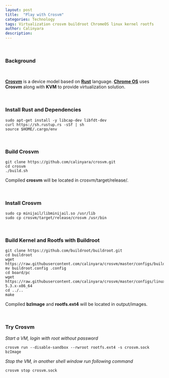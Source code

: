 ```yaml
---
layout: post
title:  "Play with Crosvm"
categories: Technology
tags: Virtualization crosvm buildroot ChromeOS linux kernel rootfs
author: Calinyara
description: 
---
```


<br>

### **Background**

<br>

[**Crosvm**](https://chromium.googlesource.com/chromiumos/platform/crosvm/) is a device model based on [**Rust**](https://www.rust-lang.org/) language. [**Chrome OS**](https://www.chromium.org/chromium-os) uses **Crosvm** along with **KVM** to provide virtualization solution.

<br>

### **Install Rust and Dependencies**

```shell
sudo apt-get install -y libcap-dev libfdt-dev
curl https://sh.rustup.rs -sSf | sh
source $HOME/.cargo/env 
```

<br>

### **Build** **Crosvm**

```shell
git clone https://github.com/calinyara/crosvm.git
cd crosvm
./build.sh
```

 Compiled **crosvm** will be located in crosvm/target/release/.

<br>

### **Install** **Crosvm**

```shell
sudo cp minijail/libminijail.so /usr/lib
sudo cp crosvm/target/release/crosvm /usr/bin
```

<br>

### **Build Kernel and Rootfs with Buildroot**

```shell
git clone https://github.com/buildroot/buildroot.git
cd buildroot
wget https://raw.githubusercontent.com/calinyara/crosvm/master/configs/buildroot.config
mv buildroot.config .config
cd board/pc
wget https://raw.githubusercontent.com/calinyara/crosvm/master/configs/linux.config-5.3.x-x86_64
cd ../..
make
```

Compiled **bzImage** and **rootfs.ext4** will be located in output/images.

<br>

### **Try Crosvm**

*Start a VM, login with root without password*

```shell
crosvm run --disable-sandbox --rwroot rootfs.ext4 -s crosvm.sock bzImage
```

*Stop the VM, in another shell window run following command*

```shell
crosvm stop crosvm.sock
```
<br>

<!-- Global site tag (gtag.js) - Google Analytics -->
<script async src="https://www.googletagmanager.com/gtag/js?id=UA-66555622-4"></script>
<script>
  window.dataLayer = window.dataLayer || [];
  function gtag(){dataLayer.push(arguments);}
  gtag('js', new Date());

  gtag('config', 'UA-66555622-4');
</script>


<!-- Google tag (gtag.js) -->
<script async src="https://www.googletagmanager.com/gtag/js?id=G-27WH7FZ7KT"></script>
<script>
  window.dataLayer = window.dataLayer || [];
  function gtag(){dataLayer.push(arguments);}
  gtag('js', new Date());

  gtag('config', 'G-27WH7FZ7KT');
</script>